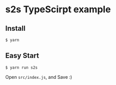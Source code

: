 # s2s TypeScirpt example

## Install

```
$ yarn
```

## Easy Start

```
$ yarn run s2s
```

Open `src/index.js`, and Save :)
